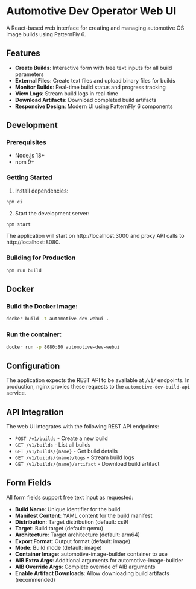 # Automotive Dev Operator Web UI

A React-based web interface for creating and managing automotive OS image builds using PatternFly 6.

## Features

- **Create Builds**: Interactive form with free text inputs for all build parameters
- **External Files**: Create text files and upload binary files for builds
- **Monitor Builds**: Real-time build status and progress tracking
- **View Logs**: Stream build logs in real-time
- **Download Artifacts**: Download completed build artifacts
- **Responsive Design**: Modern UI using PatternFly 6 components

## Development

### Prerequisites

- Node.js 18+ 
- npm 9+

### Getting Started

1. Install dependencies:
```bash
npm ci
```

2. Start the development server:
```bash
npm start
```

The application will start on http://localhost:3000 and proxy API calls to http://localhost:8080.

### Building for Production

```bash
npm run build
```

## Docker

### Build the Docker image:

```bash
docker build -t automotive-dev-webui .
```

### Run the container:

```bash
docker run -p 8080:80 automotive-dev-webui
```

## Configuration

The application expects the REST API to be available at `/v1/` endpoints. In production, nginx proxies these requests to the `automotive-dev-build-api` service.

## API Integration

The web UI integrates with the following REST API endpoints:

- `POST /v1/builds` - Create a new build
- `GET /v1/builds` - List all builds  
- `GET /v1/builds/{name}` - Get build details
- `GET /v1/builds/{name}/logs` - Stream build logs
- `GET /v1/builds/{name}/artifact` - Download build artifact

## Form Fields

All form fields support free text input as requested:

- **Build Name**: Unique identifier for the build
- **Manifest Content**: YAML content for the build manifest
- **Distribution**: Target distribution (default: cs9)
- **Target**: Build target (default: qemu)  
- **Architecture**: Target architecture (default: arm64)
- **Export Format**: Output format (default: image)
- **Mode**: Build mode (default: image)
- **Container Image**: automotive-image-builder container to use
- **AIB Extra Args**: Additional arguments for automotive-image-builder
- **AIB Override Args**: Complete override of AIB arguments
- **Enable Artifact Downloads**: Allow downloading build artifacts (recommended)